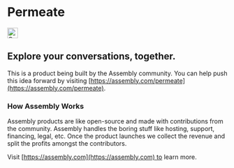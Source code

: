 # Permeate

<a href="https://assembly.com/permeate/bounties?utm_campaign=assemblage&utm_source=permeate&utm_medium=repo_badge"><img src="https://asm-badger.herokuapp.com/permeate/badges/tasks.svg" height="24px" alt="Open Tasks" /></a>

## Explore your conversations, together.

This is a product being built by the Assembly community. You can help push this idea forward by visiting [https://assembly.com/permeate](https://assembly.com/permeate).

### How Assembly Works

Assembly products are like open-source and made with contributions from the community. Assembly handles the boring stuff like hosting, support, financing, legal, etc. Once the product launches we collect the revenue and split the profits amongst the contributors.

Visit [https://assembly.com](https://assembly.com) to learn more.
